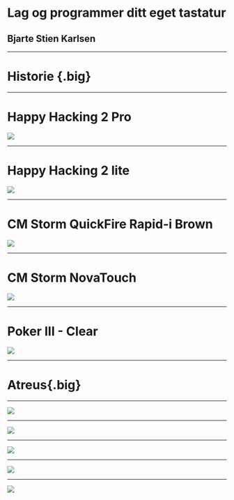 # Lag og programmer ditt eget tastatur

## Bjarte Stien Karlsen

---

# Historie {.big}

---

# Happy Hacking 2 Pro
![](https://elitekeyboards.com/proddata/images/th/pdkb400b_full1000_th0x0.jpg)

---

# Happy Hacking 2 lite

![](https://www.pfu.fujitsu.com/hhkeyboard/lineup/images/thumb_pdkb200b_l.jpg)

---


# CM Storm QuickFire Rapid-i Brown
![](http://images.bit-tech.net/content_images/2014/10/cooler-master-quick-fire-rapid-i-review/rapid-i-2-1280x1024.jpg)

---

# CM Storm NovaTouch

![](https://images-na.ssl-images-amazon.com/images/I/81zDkMNg1dL._SL1500_.jpg)

---

# Poker III - Clear

![](http://image.11st.my/g2/7/3/8/7/6/3/10738763_B.jpg)

---

# Atreus{.big}

---

![](https://rawgit.com/bjartek/presentation-keyboard/master/IMG_0322.JPG)

---

![](https://rawgit.com/bjartek/presentation-keyboard/master/IMG_0329.JPG)

---

![](https://rawgit.com/bjartek/presentation-keyboard/master/IMG_0337.JPG)

---

![](https://rawgit.com/bjartek/presentation-keyboard/master/IMG_0340-edited.jpg)

---
![](https://rawgit.com/bjartek/atreus-firmware/master/atreus/bjartek.png)

